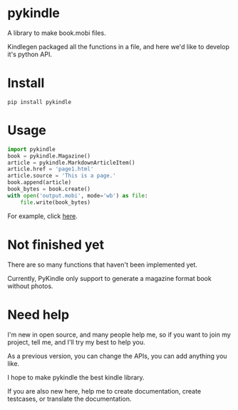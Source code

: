 # pykindle
A library to make book.mobi files.

Kindlegen packaged all the functions in a file,
 and here we'd like to develop it's python API.

# Install

`pip install pykindle`

# Usage

```python
import pykindle
book = pykindle.Magazine()
article = pykindle.MarkdownArticleItem()
article.href = 'page1.html'
article.source = 'This is a page.'
book.append(article)
book_bytes = book.create()
with open('output.mobi', mode='wb') as file:
    file.write(book_bytes)
```

For example, click [here][magazine_example].

# Not finished yet

There are so many functions that haven't been implemented yet.

Currently, PyKindle only support to generate a magazine format book without photos.

[magazine_example]: https://github.com/panhaoyu/pykindle/blob/master/tests/test_magazine.py

# Need help

I'm new in open source, and many people help me,
so if you want to join my project, tell me,
and I'll try my best to help you.

As a previous version,
you can change the APIs,
you can add anything you like.

I hope to make pykindle the best kindle library.

If you are also new here,
help me to create documentation, create testcases, or translate the documentation.